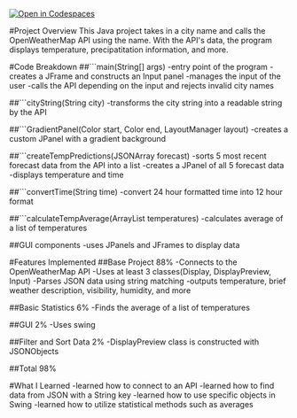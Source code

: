 [![Open in Codespaces](https://classroom.github.com/assets/launch-codespace-2972f46106e565e64193e422d61a12cf1da4916b45550586e14ef0a7c637dd04.svg)](https://classroom.github.com/open-in-codespaces?assignment_repo_id=19530507)

#Project Overview
This Java project takes in a city name and calls the OpenWeatherMap API using the name. With the API's data, the program displays temperature, precipatitation information, and more.

#Code Breakdown
##```main(String[] args)
-entry point of the program
-creates a JFrame and constructs an Input panel
-manages the input of the user
-calls the API depending on the input and rejects invalid city names

##```cityString(String city)
-transforms the city string into a readable string by the API

##```GradientPanel(Color start, Color end, LayoutManager layout)
-creates a custom JPanel with a gradient background

##```createTempPredictions(JSONArray forecast)
-sorts 5 most recent forecast data from the API into a list
-creates a JPanel of all 5 forecast data
-displays temperature and time

##```convertTime(String time)
-convert 24 hour formatted time into 12 hour format

##```calculateTempAverage(ArrayList<Double> temperatures)
-calculates average of a list of temperatures

##GUI components
-uses JPanels and JFrames to display data

#Features Implemented
##Base Project 88%
-Connects to the OpenWeatherMap API
-Uses at least 3 classes(Display, DisplayPreview, Input)
-Parses JSON data using string matching
-outputs temperature, brief weather description, visibility, humidity, and more

##Basic Statistics 6%
-Finds the average of a list of temperatures

##GUI 2%
-Uses swing

##Filter and Sort Data 2%
-DisplayPreview class is constructed with JSONObjects

##Total 98%

#What I Learned
-learned how to connect to an API
-learned how to find data from JSON with a String key
-learned how to use specific objects in Swing
-learned how to utilize statistical methods such as averages 

